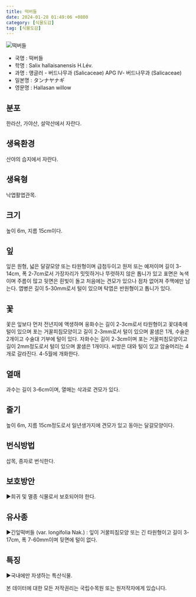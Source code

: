 ```yaml
---
title: 떡버들
date: 2024-01-28 01:49:06 +0800
category: [식물도감]
tag: [식물도감]
---
```




![떡버들](/fileUpload/plants/basic/Salicaceae/Salix/16844/16844_1_th2.jpg)
- 국명 : 떡버들
- 학명 : Salix hallaisanensis H.Lév.
- 과명 : 앵글러 - 버드나무과 (Salicaceae) APG Ⅳ- 버드나무과 (Salicaceae)
- 일본명 : タンナヤナギ
- 영문명 : Hallasan willow


## 분포
한라산, 가야산, 설악산에서 자란다.
## 생육환경
산야의 습지에서 자란다.
## 생육형
낙엽활엽관목.
## 크기
높이 6m, 지름 15cm이다.
## 잎
잎은 원형, 넓은 달걀모양 또는 타원형이며 급첨두이고 원저 또는 예저이며 길이 3-14cm, 폭 2-7cm로서 가장자리가 밋밋하거나 뚜렷하지 않은 톱니가 있고 표면은 녹색이며 주름이 많고 뒷면은 흰빛이 돌고 처음에는 견모가 있으나 점차 없어져 주맥에만 남는다. 엽병은 길이 5-30mm로서 털이 있으며 탁엽은 반원형이고 톱니가 있다.
## 꽃
꽃은 잎보다 먼저 전년지에 액생하며 웅화수는 길이 2-3cm로서 타원형이고 꽃대축에 털이 있으며 포는 거꿀피침모양이고 길이 2-3mm로서 털이 있으며 꿀샘은 1개, 수술은 2개이고 수술대 기부에 털이 있다. 자화수는 길이 2-3cm이며 포는 거꿀피침모양이고 길이 2mm정도로서 털이 있으며 꿀샘은 1개이다. 씨방은 대와 털이 있고 암술머리는 4개로 갈라진다.  4-5월에 개화한다.
## 열매
과수는 길이 3-6cm이며, 열매는 삭과로 견모가 있다.
## 줄기
높이 6m, 지름 15cm정도로서 일년생가지에 견모가 있고 동아는 달걀모양이다.
## 번식방법
삽목, 종자로 번식한다.
## 보호방안
▶희귀 및 멸종 식물로서 보호되어야 한다.
## 유사종
▶긴잎떡버들 (var. longifolia Nak.) : 잎이 거꿀피침모양 또는 긴 타원형이고 길이 3-17cm, 폭 7-60mm이며 뒷면에 털이 없다.
## 특징
▶국내에만 자생하는 특산식물.






본 데이터에 대한 모든 저작권리는 국립수목원 또는 원저작자에게 있습니다.
